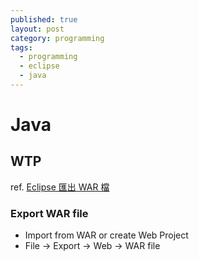 ```yaml
---
published: true
layout: post
category: programming
tags: 
  - programming
  - eclipse
  - java
---
```


# Java

## WTP
ref. [Eclipse 匯出 WAR 檔](http://rojerchen.blogspot.tw/2013/02/exporting-web-archive-war-files-in.html)

### Export WAR file
* Import from WAR or create Web Project
* File -> Export -> Web -> WAR file